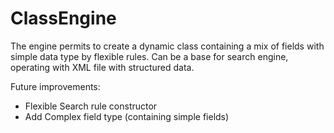 # ClassEngine
The engine permits to create a dynamic class containing a mix of fields with simple data type by flexible rules.
Can be a base for search engine, operating with XML file with structured data.

Future improvements: 
- Flexible Search rule constructor
- Add Complex field type (containing simple fields)
